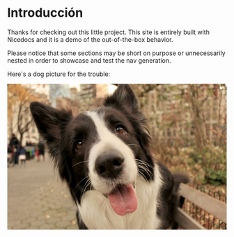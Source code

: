 # Introducción

Thanks for checking out this little project. This site is entirely built with Nicedocs and it is a demo of the out-of-the-box behavior.

Please notice that some sections may be short on purpose or unnecessarily nested in order to showcase and test the nav generation.  

Here's a dog picture for the trouble:

![dogo](./img/puppy.jpg)